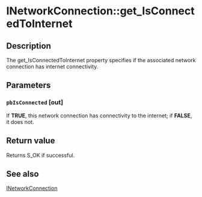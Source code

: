 # INetworkConnection::get_IsConnectedToInternet

## Description

The get_IsConnectedToInternet property specifies if the associated network connection has internet connectivity.

## Parameters

### `pbIsConnected` [out]

If **TRUE**, this network connection has connectivity to the internet; if **FALSE**, it does not.

## Return value

Returns S_OK if successful.

## See also

[INetworkConnection](https://learn.microsoft.com/windows/desktop/api/netlistmgr/nn-netlistmgr-inetworkconnection)
